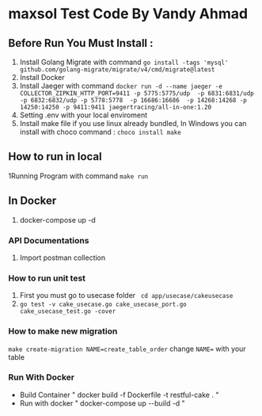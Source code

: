 

# maxsol Test Code By Vandy Ahmad

## Before Run You Must Install :
1. Install Golang Migrate with command 
    ```go install -tags 'mysql' github.com/golang-migrate/migrate/v4/cmd/migrate@latest```
2. Install Docker
3. Install Jaeger with command
    ``` docker run -d --name jaeger -e COLLECTOR_ZIPKIN_HTTP_PORT=9411 -p 5775:5775/udp  -p 6831:6831/udp   -p 6832:6832/udp -p 5778:5778  -p 16686:16686  -p 14268:14268 -p 14250:14250 -p 9411:9411 jaegertracing/all-in-one:1.20 ```
4. Setting .env with your local enviroment
5. Install make file if you use linux already bundled,
    In Windows you can install with choco command :
    ``` choco install make ```
## How to run in local
1Running Program with command
    ``` make run ```

## In Docker
1. docker-compose up -d

### API Documentations
1. Import postman collection
### How to run unit test
1. First you must go to usecase folder
 ``` cd app/usecase/cakeusecase```
2. ``` go test -v cake_usecase.go cake_usecase_port.go cake_usecase_test.go -cover  ```

### How to make new migration
```make create-migration NAME=create_table_order```
change ```NAME=``` with your table


### Run With Docker
- Build Container
" docker build -f Dockerfile -t restful-cake . "
- Run with docker 
" docker-compose up --build -d "